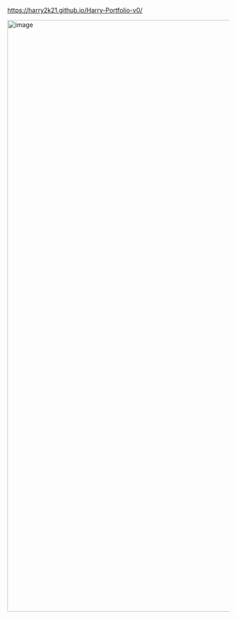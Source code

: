 https://harry2k21.github.io/Harry-Portfolio-v0/

<img width="1352" height="1338" alt="image" src="https://github.com/user-attachments/assets/7256185d-e70f-46f1-9fcc-a3035c627ebb" />
